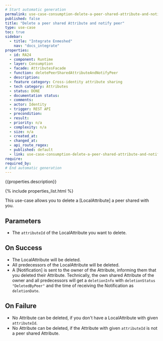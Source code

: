```yaml
---
# Start automatic generation
permalink: use-case-consumption-delete-a-peer-shared-attribute-and-notify-peer
published: false
title: "Delete a peer shared Attribute and notify peer"
type: use-case
toc: true
sidebar:
  - title: "Integrate Enmeshed"
    nav: "docs_integrate"
properties:
  - id: RA24
  - component: Runtime
  - layer: Consumption
  - facade: AttributesFacade
  - function: deletePeerSharedAttributeAndNotifyPeer
  - description:
  - feature category: Cross-identity attribute sharing
  - tech category: Attributes
  - status: DONE
  - documentation status:
  - comments:
  - actor: Identity
  - trigger: REST API
  - precondition:
  - result:
  - priority: n/a
  - complexity: n/a
  - size: n/a
  - created_at:
  - changed_at:
  - api_route_regex:
  - published: default
  - link: use-case-consumption-delete-a-peer-shared-attribute-and-notify-peer
require:
required_by:
# End automatic generation
---
```


{{properties.description}}

{% include properties_list.html %}

This use-case allows you to delete a [LocalAttribute] a peer shared with you.

## Parameters

- The `attributeId` of the LocalAttribute you want to delete.

## On Success

- The LocalAttribute will be deleted.
- All predecessors of the LocalAttribute will be deleted.
- A [Notification] is sent to the owner of the Attribute, informing them that you deleted their Attribute. Technically, the own shared Attribute of the owner and all predecessors will get a `deletionInfo` with `deletionStatus` `"DeletedByPeer"` and the time of receiving the Notification as `deletionDate`.

## On Failure

- No Attribute can be deleted, if you don't have a LocalAttribute with given `attributeId`.
- No Attribute can be deleted, if the Attribute with given `attributeId` is not a peer shared Attribute.
